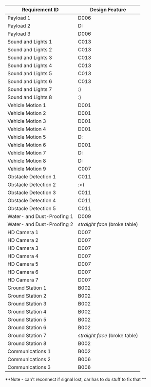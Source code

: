 | Requirement ID             | Design Feature               |
|----------------------------|------------------------------|
| Payload 1                  |D006                          |
| Payload 2                  |D:                            |
| Payload 3                  |D006                          |
| Sound and Lights 1         |C013                          |
| Sound and Lights 2         |C013                          |
| Sound and Lights 3         |C013                          |
| Sound and Lights 4         |C013                          |
| Sound and Lights 5         |C013                          |
| Sound and Lights 6         |C013                          |
| Sound and Lights 7         |:)                            |
| Sound and Lights 8         |:)                            |
| Vehicle Motion 1           |D001                          |
| Vehicle Motion 2           |D001                          |
| Vehicle Motion 3           |D001                          |
| Vehicle Motion 4           |D001                          |
| Vehicle Motion 5           |D:                            |
| Vehicle Motion 6           |D001                          |
| Vehicle Motion 7           |D:                            |
| Vehicle Motion 8           |D:                            |
| Vehicle Motion 9           |C007                          |
| Obstacle Detection 1       |C011                          |
| Obstacle Detection 2       | :&gt;)                       |
| Obstacle Detection 3       |C011                          |
| Obstacle Detection 4       |C011                          |
| Obstacle Detection 5       |C011                          |
| Water- and Dust-Proofing 1 |D009                          |
| Water- and Dust-Proofing 2 | *straight face* (broke table)|
| HD Camera 1                |D007                          |
| HD Camera 2                |D007                          |
| HD Camera 3                |D007                          |
| HD Camera 4                |D007                          |
| HD Camera 5                |D007                          |
| HD Camera 6                |D007                          |
| HD Camera 7                |D007                          |
| Ground Station 1           |B002                          |
| Ground Station 2           |B002                          |
| Ground Station 3           |B002                          |
| Ground Station 4           |B002                          |
| Ground Station 5           |B002                          |
| Ground Station 6           |B002                          |
| Ground Station 7           | *straight face* (broke table)|
| Ground Station 8           |B002                          |
| Communications 1           |B002                          |
| Communications 2           |B006                          |
| Communications 3           |B006                          |

**Note - can't reconnect if signal lost, car has to do stuff to fix that **
